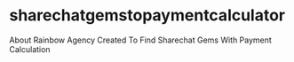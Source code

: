 # sharechatgemstopaymentcalculator
About Rainbow Agency Created To Find Sharechat Gems With Payment Calculation
